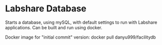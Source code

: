 # Labshare Database
Starts a database, using mySQL, with default settings to run with Labshare applications. Can be built and run using docker.

Docker image for "initial commit" version: docker pull danyu999/facilitydb
